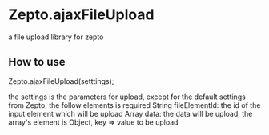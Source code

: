 # Zepto.ajaxFileUpload
a file upload library for zepto

## How to use
Zepto.ajaxFileUpload(setttings);

the settings is the parameters for upload, except for the default settings from Zepto, the follow elements is required
String fileElementId: the id of the input element which will be upload
Array data: the data will be upload, the array's element is Object, key => value to be upload
